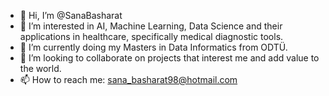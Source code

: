- 👋 Hi, I’m @SanaBasharat
- 👀 I’m interested in AI, Machine Learning, Data Science and their applications in healthcare, specifically medical diagnostic tools.
- 🌱 I’m currently doing my Masters in Data Informatics from ODTÜ.
- 💞️ I’m looking to collaborate on projects that interest me and add value to the world.
- 📫 How to reach me: sana_basharat98@hotmail.com

<!---
SanaBasharat/SanaBasharat is a ✨ special ✨ repository because its `README.md` (this file) appears on your GitHub profile.
You can click the Preview link to take a look at your changes.
--->
